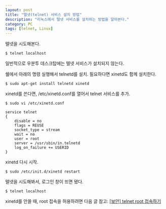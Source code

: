 ```yaml
---
layout: post
title: "텔넷(telnet) 서비스 설치 방법"
description: "리눅스에서 텔넷 서비스를 설치하는 방법을 알아본다."
category: PC
tags: [telnet, Linux]
---
```


텔넷을 시도해본다.

~~~
$ telnet localhost
~~~

일반적으로 우분투 데스크탑에는 텔넷 서비스가 설치되지 않는다.

쉘에서 아래의 명령 실행해서 telnetd를 설치.
필요하다면 xinetd도 함께 설치한다.

~~~
$ sudo apt-get install telnetd xinetd
~~~

xinetd를 쓴다면, /etc/xinetd.conf를 열어서 telnet 서비스를 추가.

~~~
$ sudo vi /etc/xinetd.conf
~~~

~~~
service telnet
{
    disable = no
    flags = REUSE
    socket_type = stream
    wait = no
    user = root
    server = /usr/sbin/in.telnetd
    log_on_failure += USERID
}
~~~

xinetd 다시 시작.

~~~
$ sudo /etc/init.d/xinetd restart
~~~

텔넷을 시도해봐서, 로그인 창이 뜨면 됐다.

~~~
$ telnet localhost
~~~

xinetd를 안쓸 때, root 접속을 허용하려면 다음 글 참고:
[[보안] telnet root 접속하기](http://blog.syszone.co.kr/685)
